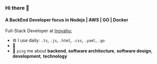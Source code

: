 ### Hi there 👋

#### A BackEnd Developer focus in Nodejs | AWS | GO | Docker 

Full-Stack Developer at [Inovahu](https://www.inovahu.com/);<br>

- ⚙️ I use daily: `.ts`, `.js`, `.html`, `.css`, `.yaml`, `.go`
- 💅 
- 💬 `ping` me about **backend**, **software architecture**, **software design**, **development**, **technology**
